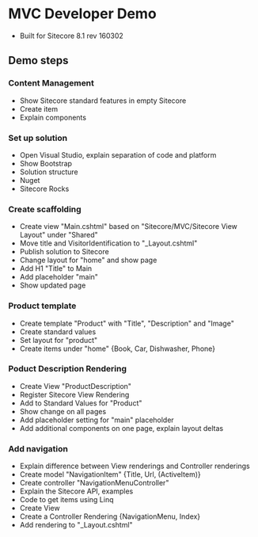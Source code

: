 # MVC Developer Demo #

* Built for Sitecore 8.1 rev 160302

## Demo steps ##

### Content Management ###
* Show Sitecore standard features in empty Sitecore 
* Create item
* Explain components

### Set up solution ###
* Open Visual Studio, explain separation of code and platform
* Show Bootstrap
* Solution structure
* Nuget
* Sitecore Rocks

### Create scaffolding ###
* Create view "Main.cshtml" based on "Sitecore/MVC/Sitecore View Layout"  under "Shared"
* Move title and VisitorIdentification to "_Layout.cshtml"
* Publish solution to Sitecore
* Change layout for "home" and show page
* Add H1 "Title" to Main
* Add placeholder "main"
* Show updated page

### Product template ###
* Create template "Product" with "Title", "Description" and "Image"
* Create standard values
* Set layout for "product"
* Create items under "home" {Book, Car, Dishwasher, Phone}

### Poduct Description Rendering ###
* Create View "ProductDescription"
* Register Sitecore View Rendering
* Add to Standard Values for "Product"
* Show change on all pages
* Add placeholder setting for "main" placeholder
* Add additional components on one page, explain layout deltas

### Add navigation ###
* Explain difference between View renderings and Controller renderings
* Create model "NavigationItem" {Title, Url, (ActiveItem)}
* Create controller "NavigationMenuController"
* Explain the Sitecore API, examples
* Code to get items using Linq
* Create View
* Create a Controller Rendering {NavigationMenu, Index}
* Add rendering to "_Layout.cshtml"
